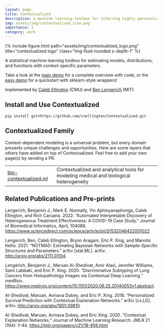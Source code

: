 ```yaml
---
layout: page
title: Contextualized
description: a machine learning toolbox for inferring highly personalized statistical models.
img: assets/img/contextualized_icon.png
importance: 1
category: work
---
```


<div class="row">
    <div class="col-sm mt-3 mt-md-0">
        {% include figure.html path="assets/img/contextualized_logo.png" title="contextualized logo" class="img-fluid rounded z-depth-1" %}
    </div>
</div>

A statistical machine learning toolbox for estimating models, distributions, and functions with context-specific parameters.

Take a look at the [main demo](https://github.com/cnellington/Contextualized/blob/main/demos/main_demo.ipynb) for a complete overview with code, or the [easy demo](https://github.com/cnellington/Contextualized/blob/main/demos/Easy-demo/easy_demo.ipynb) for a quickstart with sklearn-style wrappers!

Implemented by [Caleb Ellington](https://calebellington.com/) (CMU) and [Ben Lengerich](http://web.mit.edu/~blengeri/www/index.shtml) (MIT).

## Install and Use Contextualized
```
pip install git+https://github.com/cnellington/Contextualized.git
```

## Contextualized Family
Context-dependent modeling is a universal problem, but every domain presents unique challenges and opportunities. 
Here are some layers that others have added on top of Contextualized.
Feel free to add your own page(s) by sending a PR.

<table>
<tr>
<td><a href="http://bio-contextualized.ml/">bio-contextualized.ml</a></td>
<td>Contextualized and analytical tools for modeling medical and biological heterogeneity</td>
</tr>
</table>

## Related Publications and Pre-prints
Lengerich, Benjamin J., Mark E. Nunnally, Yin Aphinyanaphongs, Caleb Ellington, and Rich Caruana. 2022. “Automated Interpretable Discovery of Heterogeneous Treatment Effectiveness: A COVID-19 Case Study.” Journal of Biomedical Informatics, April, 104086. https://www.sciencedirect.com/science/article/pii/S1532046422001022

Lengerich, Ben, Caleb Ellington, Bryon Aragam, Eric P. Xing, and Manolis Kellis. 2021. “NOTMAD: Estimating Bayesian Networks with Sample-Specific Structures and Parameters.” arXiv [stat.ML]. arXiv. http://arxiv.org/abs/2111.01104.

Lengerich, Benjamin J., Maruan Al-Shedivat, Amir Alavi, Jennifer Williams, Sami Labbaki, and Eric P. Xing. 2020. “Discriminative Subtyping of Lung Cancers from Histopathology Images via Contextual Deep Learning.” medRxiv. https://www.medrxiv.org/content/10.1101/2020.06.25.20140053v1.abstract.

Al-Shedivat, Maruan, Avinava Dubey, and Eric P. Xing. 2018. “Personalized Survival Prediction with Contextual Explanation Networks.” arXiv [cs.LG]. arXiv. http://arxiv.org/abs/1801.09810.

Al-Shedivat, Maruan, Avinava Dubey, and Eric Xing. 2020. “Contextual Explanation Networks.” Journal of Machine Learning Research: JMLR 21 (194): 1–44.
https://jmlr.org/papers/v21/18-856.html
